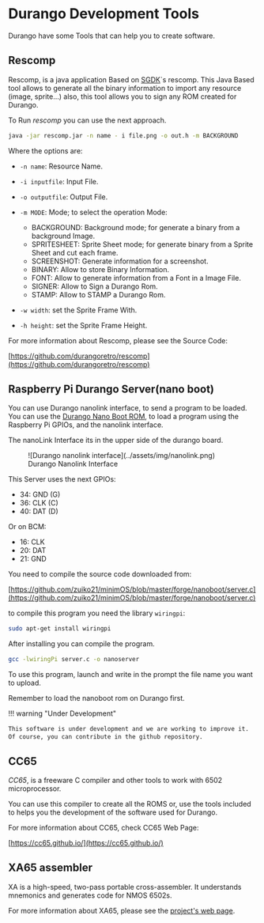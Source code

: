 # Durango Development Tools

Durango have some Tools that can help you to create software.

## Rescomp

Rescomp, is a java application Based on [SGDK](https://github.com/Stephane-D/SGDK)`s rescomp. This Java Based tool allows to generate all the binary information to import any resource (image, sprite...) also, this tool allows you to sign any ROM created for Durango.

To Run _rescomp_ you can use the next approach.

```bash
java -jar rescomp.jar -n name - i file.png -o out.h -m BACKGROUND
```

Where the options are:

* ```-n name```: Resource Name.
* ```-i inputfile```: Input File.
* ```-o outputfile```: Output File.
* ```-m MODE```: Mode; to select the operation Mode:

    * BACKGROUND: Background mode; for generate a binary from a background Image.
    * SPRITESHEET: Sprite Sheet mode; for generate binary from a Sprite Sheet and cut each frame.
    * SCREENSHOT: Generate information for a screenshot.
    * BINARY: Allow to store Binary Information.
    * FONT: Allow to generate information from a Font in a Image File.
    * SIGNER: Allow to Sign a Durango Rom.
    * STAMP: Allow to STAMP a Durango Rom.
    
* ```-w width```: set the Sprite Frame With.
* ```-h height```: set the Sprite Frame Height.

For more information about Rescomp, please see the Source Code:

[https://github.com/durangoretro/rescomp](https://github.com/durangoretro/rescomp)

## Raspberry Pi Durango Server(nano boot)

You can use Durango nanolink interface, to send a program to be loaded. You can use the [Durango Nano Boot ROM](../software/roms.md#nano-boot-load-programs-from-raspberry-pi), to load a program using the Raspberry Pi GPIOs, and the nanolink interface.

The nanoLink Interface its in the upper side of the durango board.

<figure markdown>
![Durango nanolink interface](../assets/img/nanolink.png)
<figcaption>Durango Nanolink Interface</figcaption>
</figure>

This Server uses the next GPIOs:

* 34: GND (G)
* 36: CLK (C)
* 40: DAT (D)

Or on BCM:

* 16: CLK
* 20: DAT
* 21: GND

You need to compile the source code downloaded from:

[https://github.com/zuiko21/minimOS/blob/master/forge/nanoboot/server.c](https://github.com/zuiko21/minimOS/blob/master/forge/nanoboot/server.c)

to compile this program you need the library ```wiringpi```:

```bash
sudo apt-get install wiringpi
```

After installing you can compile the program.

```bash
gcc -lwiringPi server.c -o nanoserver
```

To use this program, launch and write in the prompt the file name you want to upload.

Remember to load the nanoboot rom on Durango first.

!!! warning "Under Development"

    This software is under development and we are working to improve it. Of course, you can contribute in the github repository.

## CC65

_CC65_, is a freeware C compiler and other tools to work with 6502 microprocessor.

You can use this compiler to create all the ROMS or, use the tools included to helps you the development of the software used for Durango.

For more information about CC65, check CC65 Web Page:

[https://cc65.github.io/](https://cc65.github.io/)

## XA65 assembler

XA is a high-speed, two-pass portable cross-assembler. It understands mnemonics and generates code for NMOS 6502s.

For more information about XA65, please see the [project's web page](http://www.floodgap.com/retrotech/xa/).